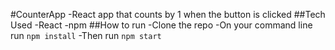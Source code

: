 #CounterApp
-React app that counts by 1 when the button is clicked
##Tech Used
-React
-npm
##How to run
-Clone the repo
-On your command line run `npm install`
-Then run `npm start` 
